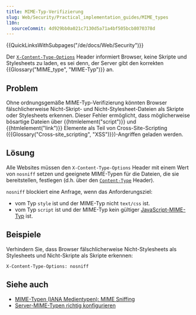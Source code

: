 ```yaml
---
title: MIME-Typ-Verifizierung
slug: Web/Security/Practical_implementation_guides/MIME_types
l10n:
  sourceCommit: 4d929bb0a021c7130d5a71a4bf505bcb8070378d
---
```


{{QuickLinksWithSubpages("/de/docs/Web/Security")}}

Der [`X-Content-Type-Options`](/de/docs/Web/HTTP/Reference/Headers/X-Content-Type-Options) Header informiert Browser, keine Skripte und Stylesheets zu laden, es sei denn, der Server gibt den korrekten {{Glossary("MIME_type", "MIME-Typ")}} an.

## Problem

Ohne ordnungsgemäße MIME-Typ-Verifizierung könnten Browser fälschlicherweise Nicht-Skript- und Nicht-Stylesheet-Dateien als Skripte oder Stylesheets erkennen. Dieser Fehler ermöglicht, dass möglicherweise bösartige Dateien über {{htmlelement("script")}} und {{htmlelement("link")}} Elemente als Teil von Cross-Site-Scripting ({{Glossary("Cross-site_scripting", "XSS")}})-Angriffen geladen werden.

## Lösung

Alle Websites müssen den `X-Content-Type-Options` Header mit einem Wert von `nosniff` setzen und geeignete MIME-Typen für die Dateien, die sie bereitstellen, festlegen (d.h. über den [`Content-Type`](/de/docs/Web/HTTP/Reference/Headers/Content-Type) Header).

`nosniff` blockiert eine Anfrage, wenn das Anforderungsziel:

- vom Typ `style` ist und der MIME-Typ nicht `text/css` ist.
- vom Typ `script` ist und der MIME-Typ kein gültiger [JavaScript-MIME-Typ](/de/docs/Web/HTTP/Guides/MIME_types#textjavascript) ist.

## Beispiele

Verhindern Sie, dass Browser fälschlicherweise Nicht-Stylesheets als Stylesheets und Nicht-Skripte als Skripte erkennen:

```http
X-Content-Type-Options: nosniff
```

## Siehe auch

- [MIME-Typen (IANA Medientypen): MIME Sniffing](/de/docs/Web/HTTP/Guides/MIME_types#mime_sniffing)
- [Server-MIME-Typen richtig konfigurieren](/de/docs/Learn_web_development/Extensions/Server-side/Configuring_server_MIME_types)
